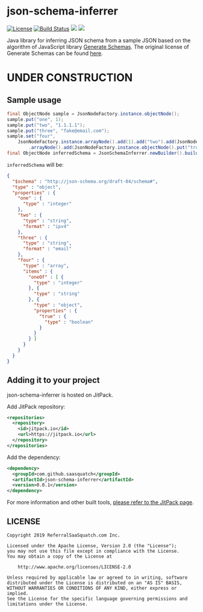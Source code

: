# json-schema-inferrer

[![License](https://img.shields.io/badge/License-Apache%202.0-blue.svg)](https://opensource.org/licenses/Apache-2.0)
[![Build Status](https://travis-ci.org/saasquatch/json-schema-inferrer.svg?branch=master)](https://travis-ci.org/saasquatch/json-schema-inferrer)
[![](https://jitci.com/gh/saasquatch/json-schema-inferrer/svg)](https://jitci.com/gh/saasquatch/json-schema-inferrer)
[![](https://jitpack.io/v/saasquatch/json-schema-inferrer.svg)](https://jitpack.io/#saasquatch/json-schema-inferrer)

Java library for inferring JSON schema from a sample JSON based on the algorithm of JavaScript library [Generate Schemas](https://github.com/nijikokun/generate-schema). The original license of Generate Schemas can be found [here](https://github.com/nijikokun/generate-schema/blob/8542b907e7c6662730e40efd48daef7f884311be/LICENSE).

# UNDER CONSTRUCTION

## Sample usage

```java
final ObjectNode sample = JsonNodeFactory.instance.objectNode();
sample.put("one", 1);
sample.put("two", "1.1.1.1");
sample.put("three", "fake@email.com");
sample.set("four",
    JsonNodeFactory.instance.arrayNode().add(1).add("two").add(JsonNodeFactory.instance
        .arrayNode().add(JsonNodeFactory.instance.objectNode().put("true", true))));
final ObjectNode inferredSchema = JsonSchemaInferrer.newBuilder().build().infer(sample);
```

`inferredSchema` will be:

```json
{
  "$schema" : "http://json-schema.org/draft-04/schema#",
  "type" : "object",
  "properties" : {
    "one" : {
      "type" : "integer"
    },
    "two" : {
      "type" : "string",
      "format" : "ipv4"
    },
    "three" : {
      "type" : "string",
      "format" : "email"
    },
    "four" : {
      "type" : "array",
      "items" : {
        "oneOf" : [ {
          "type" : "integer"
        }, {
          "type" : "string"
        }, {
          "type" : "object",
          "properties" : {
            "true" : {
              "type" : "boolean"
            }
          }
        } ]
      }
    }
  }
}
```

## Adding it to your project

json-schema-inferrer is hosted on JitPack.

Add JitPack repository:

```xml
<repositories>
  <repository>
    <id>jitpack.io</id>
    <url>https://jitpack.io</url>
  </repository>
</repositories>
```

Add the dependency:

```xml
<dependency>
  <groupId>com.github.saasquatch</groupId>
  <artifactId>json-schema-inferrer</artifactId>
  <version>0.0.1</version>
</dependency>
```

For more information and other built tools, [please refer to the JitPack page](https://jitpack.io/#saasquatch/json-schema-inferrer).

## LICENSE

```
Copyright 2019 ReferralSaaSquatch.com Inc.

Licensed under the Apache License, Version 2.0 (the "License");
you may not use this file except in compliance with the License.
You may obtain a copy of the License at

    http://www.apache.org/licenses/LICENSE-2.0

Unless required by applicable law or agreed to in writing, software
distributed under the License is distributed on an "AS IS" BASIS,
WITHOUT WARRANTIES OR CONDITIONS OF ANY KIND, either express or implied.
See the License for the specific language governing permissions and
limitations under the License.
```
